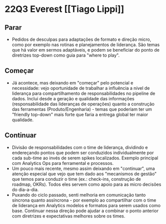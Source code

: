 # 22Q3 Everest [[Tiago Lippi]]
## Parar
- Pedidos de desculpas para adaptações de formato e direção micro, como por exemplo nas rotinas e planejamentos de liderança. São temas que há valor em sermos adaptáveis, e podem se beneficiar do ponto de diretrizes top-down como guia para "where to play". 

## Começar
- Já acontece, mas deixando em "começar" pelo potencial e necessidade: vejo oportunidade de trabalhar a influência a nível de liderança para compartilhamento de responsabilidades no pipeline de dados. Inclui desde a geração e qualidade das informações (responsabilidade das lideranças de operações) quanto a construção das ferramentas (Produto/Engenharia) - temas que poderiam ter um "friendly top-down" mais forte que faria a entrega global ter maior qualidade.

## Continuar
- Divisão de responsabilidades com o time de liderança, dividindo e endereçando pontos que podem ser conduzidos individualmente por cada sub-time ao invés de serem spikes localizados. Exemplo principal com Analytics Ops para ferramental e processos.
- Um pouco mais recente, mesmo assim deixando em "continuar", uma atenção especial que vejo que tem dado aos "mecanismos de gestão" que temos para conduzir o time (ex.: check-ins, construção de roadmap, OKRs). Todos eles servem como apoio para as micro decisões do dia-a-dia.
- Puxando do ciclo passado, senti melhoria em comunicação tanto síncrona quanto assíncrona - por exemplo ao compartilhar com o time de liderança em Analytics modelos e formatos para serem usados como base. Continuar nessa direção pode ajudar a combinar o ponto anterior com diretrizes e expectativas melhores sobre os times. 